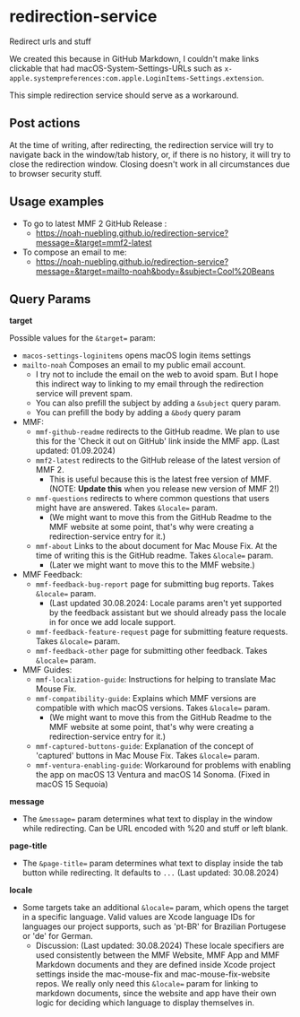 # redirection-service

Redirect urls and stuff

We created this because in GitHub Markdown, I couldn't make links clickable that had macOS-System-Settings-URLs such as `x-apple.systempreferences:com.apple.LoginItems-Settings.extension`.

This simple redirection service should serve as a workaround.

## Post actions

At the time of writing, after redirecting, the redirection service will try to navigate back in the window/tab history, or, if there is no history, it will try to close the redirection window. Closing doesn't work in all circumstances due to browser security stuff.

## Usage examples

- To go to latest MMF 2 GitHub Release :
  - https://noah-nuebling.github.io/redirection-service?message=&target=mmf2-latest
- To compose an email to me:
  - https://noah-nuebling.github.io/redirection-service?message=&target=mailto-noah&body=&subject=Cool%20Beans

## Query Params

**target**

Possible values for the `&target=` param:

- `macos-settings-loginitems` opens macOS login items settings
- `mailto-noah` Composes an email to my public email account.
  - I try not to include the email on the web to avoid spam. But I hope this indirect way to linking to my email through the redirection service will prevent spam.
  - You can also prefill the subject by adding a `&subject` query param.
  - You can prefill the body by adding a `&body` query param
- MMF:
  - `mmf-github-readme` redirects to the GitHub readme. We plan to use this for the 'Check it out on GitHub' link inside the MMF app. (Last updated: 01.09.2024)
  - `mmf2-latest` redirects to the GitHub release of the latest version of MMF 2.
    - This is useful because this is the latest free version of MMF. (NOTE: **Update this** when you release new version of MMF 2!)
  - `mmf-questions` redirects to where common questions that users might have are answered. Takes `&locale=` param.
    - (We might want to move this from the GitHub Readme to the MMF website at some point, that's why were creating a redirection-service entry for it.)
  - `mmf-about` Links to the about document for Mac Mouse Fix. At the time of writing this is the GitHub readme. Takes `&locale=` param.
    - (Later we might want to move this to the MMF website.)
- MMF Feedback:
  - `mmf-feedback-bug-report` page for submitting bug reports. Takes `&locale=` param.
    - (Last updated 30.08.2024: Locale params aren't yet supported by the feedback assistant but we should already pass the locale in for once we add locale support.
  - `mmf-feedback-feature-request` page for submitting feature requests. Takes `&locale=` param.
  - `mmf-feedback-other` page for submitting other feedback. Takes `&locale=` param. 
- MMF Guides:
  - `mmf-localization-guide`: Instructions for helping to translate Mac Mouse Fix.
  - `mmf-compatibility-guide`: Explains which MMF versions are compatible with which macOS versions. Takes `&locale=` param.
    - (We might want to move this from the GitHub Readme to the MMF website at some point, that's why were creating a redirection-service entry for it.) 
  - `mmf-captured-buttons-guide`: Explanation of the concept of 'captured' buttons in Mac Mouse Fix. Takes `&locale=` param.
  - `mmf-ventura-enabling-guide`: Workaround for problems with enabling the app on macOS 13 Ventura and macOS 14 Sonoma. (Fixed in macOS 15 Sequoia)
  
**message**
- The `&message=` param determines what text to display in the window while redirecting. Can be URL encoded with %20 and stuff or left blank.

**page-title**
- The `&page-title=` param determines what text to display inside the tab button while redirecting. It defaults to `...` (Last updated: 30.08.2024)

**locale**
- Some targets take an additional `&locale=` param, which opens the target in a specific language. Valid values are Xcode language IDs for languages our project supports, such as 'pt-BR' for Brazilian Portugese or 'de' for German.
  - Discussion: (Last updated: 30.08.2024) These locale specifiers are used consistently between the MMF Website, MMF App and MMF Markdown documents and they are defined inside Xcode project settings inside the mac-mouse-fix and mac-mouse-fix-website repos. We really only need this `&locale=` param for linking to markdown documents, since the website and app have their own logic for deciding which language to display themselves in.
